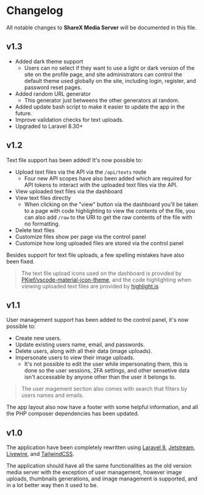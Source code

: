 # Changelog

All notable changes to **ShareX Media Server** will be documented in this file.

## v1.3

-   Added dark theme support
    -   Users can no select if they want to use a light or dark version of the site on the profile page, and site administrators can control the default theme used globally on the site, including login, register, and password reset pages.
-   Added random URL generator
    -   This generator just betweens the other generators at random.
-   Added update bash script to make it easier to update the app in the future.
-   Improve validation checks for text uploads.
-   Upgraded to Laravel 8.30+

## v1.2

Text file support has been added! It's now possible to:

-   Upload text files via the API via the `/api/texts` route
    -   Four new API scopes have also been added which are required for API tokens to interact with the uploaded text files via the API.
-   View uploaded text files via the dashboard
-   View text files directly
    -   When clicking on the "view" button via the dashboard you'll be taken to a page with code highlighting to view the contents of the file, you can also add `/raw` to the URI to get the raw contents of the file with no formatting.
-   Delete text files
-   Customize files show per page via the control panel
-   Customize how long uploaded files are stored via the control panel

Besides support for text file uploads, a few spelling mistakes have also been fixed.

> The text file upload icons used on the dashboard is provided by [PKief/vscode-material-icon-theme](https://github.com/PKief/vscode-material-icon-theme), and the code highlighting when viewing uploaded text files are provided by [highlight.js](https://highlightjs.org/)

## v1.1

User management support has been added to the control panel, it's now possible to:

-   Create new users.
-   Update existing users name, email, and passwords.
-   Delete users, along with all their data (image uploads).
-   Impersonate users to view their image uploads.
    -   It's not possible to edit the user while impersonating them, this is done so the user sessions, 2FA settings, and other sensetive data isn't accessable by anyone other than the user it belongs to.

> The user magement section also comes with search that filters by users names and emails.

The app layout also now have a footer with some helpful information, and all the PHP composer dependencies has been updated.

## v1.0

The application have been completely rewritten using [Laravel 8](https://laravel.com/), [Jetstream](https://jetstream.laravel.com/2.x/introduction.html), [Livewire](https://laravel-livewire.com/), and [TailwindCSS](https://tailwindcss.com/).

The application should have all the same functionalities as the old version media server with the exception of user management, however image uploads, thumbnails generations, and image management is supported, and in a lot better way then it used to be.
